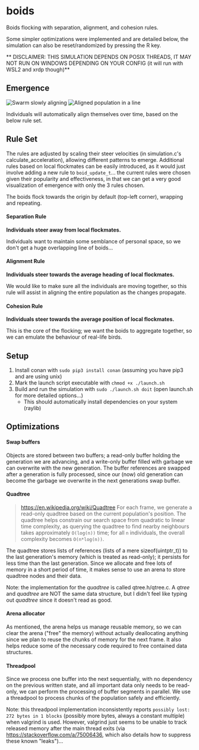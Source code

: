 # boids
Boids flocking with separation, alignment, and cohesion rules.

Some simpler optimizations were implemented and are detailed below, the simulation can also be reset/randomized by pressing the R key.

** DISCLAIMER: THIS SIMULATION DEPENDS ON POSIX THREADS, IT MAY NOT RUN ON WINDOWS DEPENDING ON YOUR CONFIG (it will run with WSL2 and xrdp though)**

## Emergence
![Swarm slowly aligning](https://i.giphy.com/media/v1.Y2lkPTc5MGI3NjExbHBkdGtla2F1cWt4eXd3and5OGx6dzc5ZjNyNm9qN3E4cDVncW51YiZlcD12MV9pbnRlcm5hbF9naWZfYnlfaWQmY3Q9Zw/xEGEaOjpmPRvuPtyRe/giphy.gif)
![Aligned population in a line](https://i.giphy.com/media/v1.Y2lkPTc5MGI3NjExdnN4cDhtZjd6dWRmazJocHk3c21iejA1ODk3MG8yYjZ5aWFkNHk5NyZlcD12MV9pbnRlcm5hbF9naWZfYnlfaWQmY3Q9Zw/uDPSry9FxW6kWdGxHI/giphy.gif)

Individuals will automatically align themselves over time, based on the below rule set.

## Rule Set
The rules are adjusted by scaling their steer velocities (in simulation.c's calculate_acceleration), allowing different patterns to emerge. Additional rules based on local flockmates can be easily introduced, as it would just involve adding a new rule to `boid_update_t`... the current rules were chosen given their popularity and effectiveness, in that we can get a very good visualization of emergence with only the 3 rules chosen.

The boids flock towards the origin by default (top-left corner), wrapping and repeating.

#### Separation Rule
**Individuals steer away from local flockmates.**

Individuals want to maintain some semblance of personal space, so we don't get a huge overlapping line of boids...

#### Alignment Rule
**Individuals steer towards the average heading of local flockmates.**

We would like to make sure all the individuals are moving together, so this rule will assist in aligning the entire population as the changes propagate.

#### Cohesion Rule
**Individuals steer towards the average position of local flockmates.**

This is the core of the flocking; we want the boids to aggregate together, so we can emulate the behaviour of real-life birds.

## Setup
1. Install conan with `sudo pip3 install conan` (assuming you have pip3 and are using unix)
2. Mark the launch script executable with `chmod +x ./launch.sh`
3. Build and run the simulation with `sudo ./launch.sh doit` (open launch.sh for more detailed options...)
   - This should automatically install dependencies on your system (raylib)

## Optimizations
#### Swap buffers
Objects are stored between two buffers; a read-only buffer holding the generation we are advancing, and a write-only buffer filled with garbage we can overwrite with the new generation. The buffer references are swapped after a generation is fully processed, since our (now) old generation can become the garbage we overwrite in the next generations swap buffer.

#### Quadtree
> https://en.wikipedia.org/wiki/Quadtree
For each frame, we generate a read-only quadtree based on the current population's position. The quadtree helps constrain our search space from quadratic to linear time complexity, as querying the quadtree to find nearby neighbours takes approximately `O(log(n))` time; for all `n` individuals, the overall complexity becomes `O(n*log(n))`.

The quadtree stores lists of references (lists of a mere sizeof(uintptr_t)) to the last generation's memory (which is treated as read-only); it persists for less time than the last generation. Since we allocate and free lots of memory in a short period of time, it makes sense to use an arena to store quadtree nodes and their data.

Note: the implementation for the *quadtree* is called qtree.h/qtree.c. A *qtree* and *quadtree* are NOT the same data structure, but I didn't feel like typing out *quadtree* since it doesn't read as good.

#### Arena allocator
As mentioned, the arena helps us manage reusable memory, so we can clear the arena ("free" the memory) without actually deallocating anything since we plan to reuse the chunks of memory for the next frame. It also helps reduce some of the necessary code required to free contained data structures.

#### Threadpool
Since we process one buffer into the next sequentially, with no dependency on the previous written state, and all important data only needs to be read-only, we can perform the processing of buffer segments in parallel. We use a threadpool to process chunks of the population safely and efficiently.

Note: this threadpool implementation inconsistently reports `possibly lost: 272 bytes in 1 blocks` (possibly more bytes, always a constant multiple) when valgrind is used. However, valgrind just seems to be unable to track released memory after the main thread exits (via https://stackoverflow.com/a/75006436, which also details how to suppress these known "leaks")...
